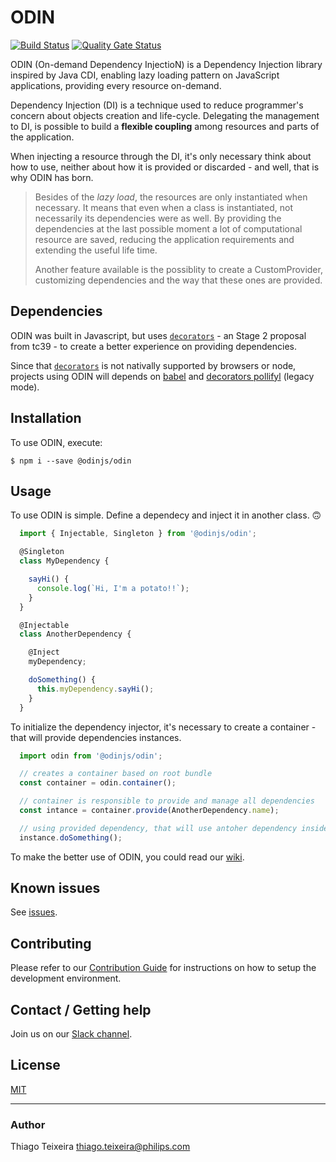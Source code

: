# ODIN

[![Build Status](https://travis-ci.com/philips-software/odin.svg?branch=master)](https://travis-ci.com/philips-software/odin)
[![Quality Gate Status](https://sonarcloud.io/api/project_badges/measure?project=philips-software_odin&metric=alert_status)](https://sonarcloud.io/dashboard?id=philips-software_odin)

ODIN (On-demand Dependency InjectioN) is a Dependency Injection library inspired by Java CDI, enabling lazy loading pattern on JavaScript applications, providing every resource on-demand.

Dependency Injection (DI) is a technique used to reduce programmer's concern about objects creation and life-cycle. Delegating the management to DI, is possible to build a **flexible coupling** among resources and parts of the application.

When injecting a resource through the DI, it's only necessary think about how to use, neither about how it is provided or discarded - and well, that is why ODIN has born.

> Besides of the _lazy load_, the resources are only instantiated when necessary. It means that even when a class is instantiated, not necessarily its dependencies were as well. By providing the dependencies at the last possible moment a lot of computational resource are saved, reducing the application requirements and extending the useful life time.
>
> Another feature available is the possiblity to create a CustomProvider, customizing dependencies and the way that these ones are provided.


## Dependencies

ODIN was built in Javascript, but uses [`decorators`](https://github.com/tc39/proposal-decorators) - an Stage 2 proposal from tc39 - to create a better experience on providing dependencies.

Since that [`decorators`](https://github.com/tc39/proposal-decorators) is not nativally supported by browsers or node, projects using ODIN will depends on [babel](https://babeljs.io/) and [decorators pollifyl](https://babeljs.io/docs/en/babel-plugin-proposal-decorators) (legacy mode).

## Installation

To use ODIN, execute:

```
$ npm i --save @odinjs/odin
```

## Usage

To use ODIN is simple. Define a dependecy and inject it in another class. 🙃

```javascript
  import { Injectable, Singleton } from '@odinjs/odin';

  @Singleton
  class MyDependency {

    sayHi() {
      console.log(`Hi, I'm a potato!!`);
    }
  }

  @Injectable
  class AnotherDependency {

    @Inject
    myDependency;

    doSomething() {
      this.myDependency.sayHi();
    }
  }

```

To initialize the dependency injector, it's necessary to create a container - that will provide dependencies instances.

```javascript
  import odin from '@odinjs/odin';

  // creates a container based on root bundle
  const container = odin.container();

  // container is responsible to provide and manage all dependencies
  const intance = container.provide(AnotherDependency.name);

  // using provided dependency, that will use antoher dependency inside 
  instance.doSomething();

```

To make the better use of ODIN, you could read our [wiki](http://github.com/philips-software/odin/wiki).

## Known issues

See [issues](http://github.com/philips-software/odin/issues).

## Contributing

Please refer to our [Contribution Guide](./CONTRIBUTING.md) for instructions on how to setup the development environment.

## Contact / Getting help

Join us on our [Slack channel](https://odin-evangelists.slack.com).

## License

[MIT](./LICENSE.md)

---

### Author

Thiago Teixeira <thiago.teixeira@philips.com>
